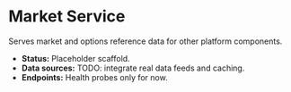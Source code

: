 # Market Service

Serves market and options reference data for other platform components.

- **Status:** Placeholder scaffold.
- **Data sources:** TODO: integrate real data feeds and caching.
- **Endpoints:** Health probes only for now.
